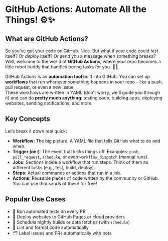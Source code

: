 # GitHub Actions: Automate All the Things! ⚙️✨

## What are GitHub Actions?

So you've got your code on GitHub. Nice. But what if your code could _test_ itself? Or _deploy_ itself? Or send you a message when something breaks?  
Well, welcome to the world of **GitHub Actions**, where your repo becomes a little robot buddy that handles boring tasks for you. 🤖💪

GitHub Actions is an **automation tool** built into GitHub. You can set up **workflows** that run whenever something happens in your repo – like a push, pull request, or even a new issue.  
These workflows are written in YAML (don't worry, we'll guide you through it) and can do **pretty much anything**: testing code, building apps, deploying websites, sending notifications, and more.

## Key Concepts

Let’s break it down real quick:

- **Workflow**: The big picture. A YAML file that tells GitHub what to do and when.
- **Trigger (on:)**: The event that kicks things off. Examples: `push`, `pull_request`, `schedule`, or even `workflow_dispatch` (manual runs).
- **Jobs**: Sections inside a workflow that run steps. Think of them as different tasks (e.g., test, build, deploy).
- **Steps**: Actual commands or actions that run in a job.
- **Actions**: Reusable pieces of code written by the community or GitHub. You can use thousands of these for free!


## Popular Use Cases

- 🚦 Run automated tests on every PR
- 🚀 Deploy websites to GitHub Pages or cloud providers
- 🔀 Schedule nightly builds or data fetches (with `schedule`)
- 🧹 Lint and format code automatically
- 🗂️ Label issues and PRs automatically with bots
